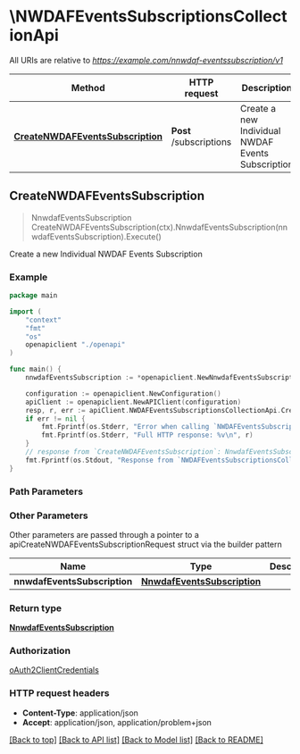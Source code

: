 # \NWDAFEventsSubscriptionsCollectionApi

All URIs are relative to *https://example.com/nnwdaf-eventssubscription/v1*

Method | HTTP request | Description
------------- | ------------- | -------------
[**CreateNWDAFEventsSubscription**](NWDAFEventsSubscriptionsCollectionApi.md#CreateNWDAFEventsSubscription) | **Post** /subscriptions | Create a new Individual NWDAF Events Subscription



## CreateNWDAFEventsSubscription

> NnwdafEventsSubscription CreateNWDAFEventsSubscription(ctx).NnwdafEventsSubscription(nnwdafEventsSubscription).Execute()

Create a new Individual NWDAF Events Subscription

### Example

```go
package main

import (
    "context"
    "fmt"
    "os"
    openapiclient "./openapi"
)

func main() {
    nnwdafEventsSubscription := *openapiclient.NewNnwdafEventsSubscription([]openapiclient.EventSubscription{*openapiclient.NewEventSubscription(*openapiclient.NewNwdafEvent())}) // NnwdafEventsSubscription | 

    configuration := openapiclient.NewConfiguration()
    apiClient := openapiclient.NewAPIClient(configuration)
    resp, r, err := apiClient.NWDAFEventsSubscriptionsCollectionApi.CreateNWDAFEventsSubscription(context.Background()).NnwdafEventsSubscription(nnwdafEventsSubscription).Execute()
    if err != nil {
        fmt.Fprintf(os.Stderr, "Error when calling `NWDAFEventsSubscriptionsCollectionApi.CreateNWDAFEventsSubscription``: %v\n", err)
        fmt.Fprintf(os.Stderr, "Full HTTP response: %v\n", r)
    }
    // response from `CreateNWDAFEventsSubscription`: NnwdafEventsSubscription
    fmt.Fprintf(os.Stdout, "Response from `NWDAFEventsSubscriptionsCollectionApi.CreateNWDAFEventsSubscription`: %v\n", resp)
}
```

### Path Parameters



### Other Parameters

Other parameters are passed through a pointer to a apiCreateNWDAFEventsSubscriptionRequest struct via the builder pattern


Name | Type | Description  | Notes
------------- | ------------- | ------------- | -------------
 **nnwdafEventsSubscription** | [**NnwdafEventsSubscription**](NnwdafEventsSubscription.md) |  | 

### Return type

[**NnwdafEventsSubscription**](NnwdafEventsSubscription.md)

### Authorization

[oAuth2ClientCredentials](../README.md#oAuth2ClientCredentials)

### HTTP request headers

- **Content-Type**: application/json
- **Accept**: application/json, application/problem+json

[[Back to top]](#) [[Back to API list]](../README.md#documentation-for-api-endpoints)
[[Back to Model list]](../README.md#documentation-for-models)
[[Back to README]](../README.md)

